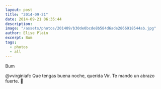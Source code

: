 ```yaml
---
layout: post
title: "2014-09-21"
date: 2014-09-21 06:35:44
description: 
image: "/assets/photos/201409/b30de0bcde8b584d6ade2866918544ab.jpg"
author: Elise Plain
excerpt: Bum
tags: 
  - photos
  - all
---
```


Bum
<p></p>
<p>@vvirginiafc Que tengas buena noche, querida Vir. Te mando un abrazo fuerte. 🐢</p>